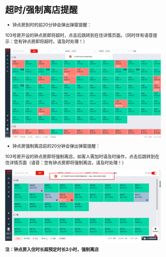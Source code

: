 # 超时/强制离店提醒

* 钟点房到时的前20分钟会弹出弹窗提醒：

103号房开设的钟点房即将超时，点击后跳转到在住详情页面。（同时伴有语音提示：您有钟点房即将超时，请及时处理！）

![](../../../.gitbook/assets/image%20%28173%29.png)

* 钟点房强制离店前的20分钟会弹出弹窗提醒：

103号房开设的钟点房即将强制离店，如客人需加时请及时操作，点击后跳转到在住详情页面（语音：您有钟点房即将强制离店，请及时处理！）

![](../../../.gitbook/assets/image%20%2889%29.png)

**注：钟点房入住时长超预定时长2小时，强制离店**

